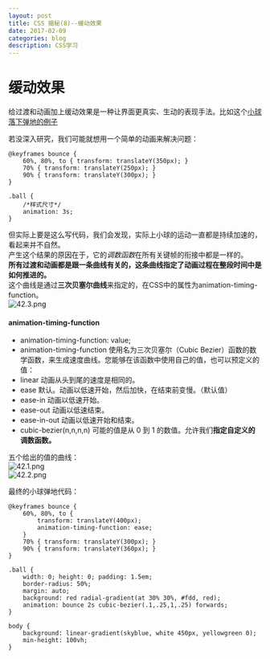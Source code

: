 ```yaml
---
layout: post
title: CSS 揭秘(8)--缓动效果   
date: 2017-02-09
categories: blog
description: CSS学习
---
```


# 缓动效果        
给过渡和动画加上缓动效果是一种让界面更真实、生动的表现手法。比如这个[小球落下弹地的例子](http://dabblet.com/gist/1b37089310d0a5a2d8e6)        

若没深入研究，我们可能就想用一个简单的动画来解决问题：        

```
@keyframes bounce {
	60%, 80%, to { transform: translateY(350px); }
	70% { transform: translateY(250px); }
	90% { transform: translateY(300px); }
}

.ball {
	/*样式尺寸*/
	animation: 3s;
}
```
但实际上要是这么写代码，我们会发现，实际上小球的运动一直都是持续加速的，看起来并不自然。        
产生这个结果的原因在于，它的*调数函数*在所有关键帧的衔接中都是一样的。        
**所有过渡和动画都是跟一条曲线有关的，这条曲线指定了动画过程在整段时间中是如何推进的。**        
这个曲线是通过**三次贝塞尔曲线**来指定的，在CSS中的属性为animation-timing-function。        
![42.3.png](http://upload-images.jianshu.io/upload_images/3001083-f37ccb246ae476c5.png?imageMogr2/auto-orient/strip%7CimageView2/2/w/1240)        
        
#### animation-timing-function        
 - animation-timing-function: value;        
 - animation-timing-function 使用名为三次贝塞尔（Cubic Bezier）函数的数学函数，来生成速度曲线。您能够在该函数中使用自己的值，也可以预定义的值：        
 - linear	动画从头到尾的速度是相同的。        
 - ease	默认。动画以低速开始，然后加快，在结束前变慢。（默认值）        
 - ease-in	动画以低速开始。        
 - ease-out	动画以低速结束。        
 - ease-in-out	动画以低速开始和结束。        
 - cubic-bezier(n,n,n,n)	可能的值是从 0 到 1 的数值。允许我们**指定自定义的调数函数。**        

五个给出的值的曲线：        
![42.1.png](http://upload-images.jianshu.io/upload_images/3001083-821d9aebdaa3782e.png?imageMogr2/auto-orient/strip%7CimageView2/2/w/1240)        
![42.2.png](http://upload-images.jianshu.io/upload_images/3001083-015472b07661d1ac.png?imageMogr2/auto-orient/strip%7CimageView2/2/w/1240)        

最终的小球弹地代码：        

```
@keyframes bounce {
	60%, 80%, to {
		transform: translateY(400px);
		animation-timing-function: ease;
	}
	70% { transform: translateY(300px); }
	90% { transform: translateY(360px); }
}

.ball {
	width: 0; height: 0; padding: 1.5em;
	border-radius: 50%;
	margin: auto;
	background: red radial-gradient(at 30% 30%, #fdd, red);
	animation: bounce 2s cubic-bezier(.1,.25,1,.25) forwards;
}

body {
	background: linear-gradient(skyblue, white 450px, yellowgreen 0);
	min-height: 100vh;
}
```